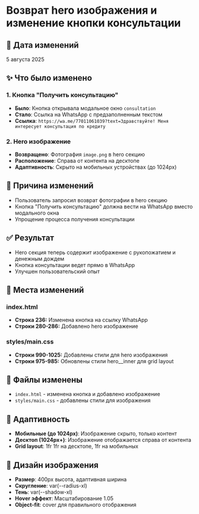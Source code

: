 # Возврат hero изображения и изменение кнопки консультации

## 📅 Дата изменений
5 августа 2025

## ✨ Что было изменено

### 1. Кнопка "Получить консультацию"
- **Было**: Кнопка открывала модальное окно `consultation`
- **Стало**: Ссылка на WhatsApp с предзаполненным текстом
- **Ссылка**: `https://wa.me/77011061039?text=Здравствуйте! Меня интересует консультация по кредиту`

### 2. Hero изображение
- **Возвращено**: Фотография `image.png` в hero секцию
- **Расположение**: Справа от контента на десктопе
- **Адаптивность**: Скрыто на мобильных устройствах (до 1024px)

## 🎯 Причина изменений
- Пользователь запросил возврат фотографии в hero секцию
- Кнопка "Получить консультацию" должна вести на WhatsApp вместо модального окна
- Упрощение процесса получения консультации

## ✅ Результат
- Hero секция теперь содержит изображение с рукопожатием и денежным дождем
- Кнопка консультации ведет прямо в WhatsApp
- Улучшен пользовательский опыт

## 📍 Места изменений

### index.html
- **Строка 236:** Изменена кнопка на ссылку WhatsApp
- **Строки 280-286:** Добавлено hero изображение

### styles/main.css
- **Строки 990-1025:** Добавлены стили для hero изображения
- **Строки 975-985:** Обновлены стили hero__inner для grid layout

## 🎯 Файлы изменены
- `index.html` - изменена кнопка и добавлено изображение
- `styles/main.css` - добавлены стили для изображения

## 📱 Адаптивность
- **Мобильные (до 1024px)**: Изображение скрыто, только контент
- **Десктоп (1024px+)**: Изображение отображается справа от контента
- **Grid layout**: 1fr 1fr на десктопе, 1fr на мобильных

## 🎨 Дизайн изображения
- **Размер**: 400px высота, адаптивная ширина
- **Скругление**: var(--radius-xl)
- **Тень**: var(--shadow-xl)
- **Hover эффект**: Масштабирование 1.05
- **Object-fit**: cover для правильного отображения 